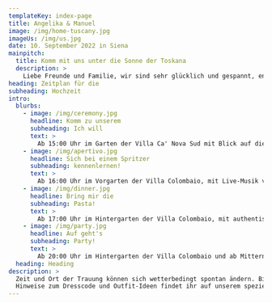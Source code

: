 ```yaml
---
templateKey: index-page
title: Angelika & Manuel
image: /img/home-tuscany.jpg
imageUs: /img/us.jpg
date: 10. September 2022 in Siena
mainpitch:
  title: Komm mit uns unter die Sonne der Toskana
  description: >
    Liebe Freunde und Familie, wir sind sehr glücklich und gespannt, endlich zu heiraten und euch alle in der Toskana dabei zu haben, wenn wir uns das Ja-Wort geben. Als internationales Paar können wir nur eine noch internationalere Party organisieren, also macht euch auf viel Wein, Spaß und einfach eine tolle Zeit bereit. Auf dieser Website findet ihr alle Infos und Updates zu unserem großen Tag, also checkt sie gerne mal aus. 🥳
heading: Zeitplan für die
subheading: Hochzeit
intro:
  blurbs:
    - image: /img/ceremony.jpg
      headline: Komm zu unserem
      subheading: Ich will
      text: >
        Ab 15:00 Uhr im Garten der Villa Ca' Nova Sud mit Blick auf die mittelalterliche Stadt Siena.
    - image: /img/apertivo.jpg
      headline: Sich bei einem Spritzer
      subheading: kennenlernen!
      text: >
        Ab 16:00 Uhr im Vorgarten der Villa Colombaio, mit Live-Musik von der wunderbaren <a href="https://www.instagram.com/gisellazambito" target="_blank">Gisella Zambito</a>.
    - image: /img/dinner.jpg
      headline: Bring mir die
      subheading: Pasta!
      text: >
        Ab 17:00 Uhr im Hintergarten der Villa Colombaio, mit authentischer toskanischer Küche von <a href="https://www.lauroracatering.it/" target="_blank"> L'Aurora Catering</a>.
    - image: /img/party.jpg
      headline: Auf geht's
      subheading: Party!
      text: >
        Ab 20:00 Uhr im Hintergarten der Villa Colombaio und ab Mitternacht im Innenraum der Villa Colombaio.
  heading: Heading
description: >
  Zeit und Ort der Trauung können sich wetterbedingt spontan ändern. Bitte prüft daher auf der Website, ob es Änderungen gibt.<br> 
  Hinweise zum Dresscode und Outfit-Ideen findet ihr auf unserem speziellen <a href="https://pin.it/1mYdkGt" target="_blank"> Pinterest Board</a> 🕺 💃.
---
```

